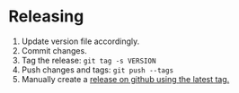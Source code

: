 [//]: # (---)
[//]: # (SPDX-License-Identifier: MIT)
[//]: # (---)

# Releasing

1. Update version file accordingly.
2. Commit changes.
3. Tag the release: `git tag -s VERSION`
4. Push changes and tags: `git push --tags`
5. Manually create a [release on github using the latest tag. ](https://docs.github.com/en/repositories/releasing-projects-on-github/managing-releases-in-a-repository)